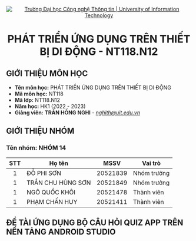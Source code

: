 <!-- Banner -->
<p align="center">
  <a href="https://www.uit.edu.vn/" title="Trường Đại học Công nghệ Thông tin" style="border: none;">
    <img src="https://i.imgur.com/WmMnSRt.png" alt="Trường Đại học Công nghệ Thông tin | University of Information Technology">
  </a>
</p>
<!-- Title -->
<h1 align="center"><b>PHÁT TRIỂN ỨNG DỤNG TRÊN THIẾT BỊ DI ĐỘNG - NT118.N12</b></h1>

## GIỚI THIỆU MÔN HỌC
* **Tên môn học:** PHÁT TRIỂN ỨNG DỤNG TRÊN THIẾT BỊ DI ĐỘNG
* **Mã môn học:** NT118
* **Mã lớp:** NT118.N12
* **Năm học:** HK1 (2022 - 2023)
* **Giảng viên:** **TRẦN HỒNG NGHI** - *nghith@uit.edu.vn*

## GIỚI THIỆU NHÓM
### Tên nhóm: NHÓM 14
| STT | Họ tên | MSSV | Vai trò | 
| :---: | --- | --- | --- | 
| 1 | ĐỖ PHI SƠN | 20521839 | Nhóm trưởng | 
| 1 | TRẦN CHU HÙNG SƠN| 20521849 | Nhóm trưởng |
| 1 | NGÔ QUỐC KHÔI | 20521478 | Thành viên |
| 1 | PHẠM CHẤN HUY | 20521411 | Thành viên |

## ĐỀ TÀI ỨNG DỤNG BỘ CÂU HỎI QUIZ APP TRÊN NỀN TẢNG ANDROID STUDIO
